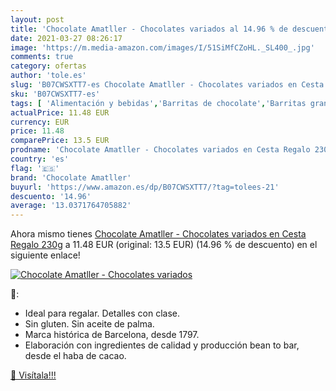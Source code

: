 ```yaml
---
layout: post
title: 'Chocolate Amatller - Chocolates variados al 14.96 % de descuento'
date: 2021-03-27 08:26:17
image: 'https://m.media-amazon.com/images/I/51SiMfCZoHL._SL400_.jpg'
comments: true
category: ofertas
author: 'tole.es'
slug: 'B07CWSXTT7-es Chocolate Amatller - Chocolates variados en Cesta Regalo 230g'
sku: 'B07CWSXTT7-es'
tags: [ 'Alimentación y bebidas','Barritas de chocolate','Barritas grandes de chocolate','Chocolates','Dulces, chocolates y chicles','chocolate','chocolate amatller', ]
actualPrice: 11.48 EUR
currency: EUR
price: 11.48
comparePrice: 13.5 EUR
prodname: 'Chocolate Amatller - Chocolates variados en Cesta Regalo 230g'
country: 'es'
flag: '🇪🇸'
brand: 'Chocolate Amatller'
buyurl: 'https://www.amazon.es/dp/B07CWSXTT7/?tag=tolees-21'
descuento: '14.96'
average: '13.0371764705882'
---
```


Ahora mismo tienes [Chocolate Amatller - Chocolates variados en Cesta Regalo 230g](https://www.amazon.es/dp/B07CWSXTT7/?tag=tolees-21) a 11.48 EUR (original: 13.5 EUR) (14.96 %  de descuento) en el siguiente enlace!

[![Chocolate Amatller - Chocolates variados](https://m.media-amazon.com/images/I/51SiMfCZoHL._SL400_.jpg)](https://www.amazon.es/dp/B07CWSXTT7/?tag=tolees-21)

🔎:

- Ideal para regalar. Detalles con clase.
- Sin gluten. Sin aceite de palma.
- Marca histórica de Barcelona, desde 1797.
- Elaboración con ingredientes de calidad y producción bean to bar, desde el haba de cacao.

[🛒 Visítala!!!](https://www.amazon.es/dp/B07CWSXTT7/?tag=tolees-21)
